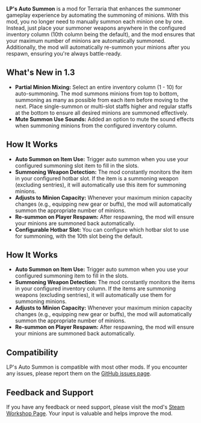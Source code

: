 **LP's Auto Summon** is a mod for Terraria that enhances the summoner gameplay experience by automating the summoning of minions. With this mod, you no longer need to manually summon each minion one by one. Instead, just place your summoner weapons anywhere in the configured inventory column (10th column being the default), and the mod ensures that your maximum number of minions are automatically summoned. Additionally, the mod will automatically re-summon your minions after you respawn, ensuring you're always battle-ready.

## What's New in 1.3
- **Partial Minion Mixing:** Select an entire inventory column (1 - 10) for auto-summoning. The mod summons minions from top to bottom, summoning as many as possible from each item before moving to the next. Place single-summon or multi-slot staffs higher and regular staffs at the bottom to ensure all desired minions are summoned effectively.
- **Mute Summon Use Sounds:** Added an option to mute the sound effects when summoning minions from the configured inventory column.

## How It Works
- **Auto Summon on Item Use:** Trigger auto summon when you use your configured summoning slot item to fill in the slots.
- **Summoning Weapon Detection:** The mod constantly monitors the item in your configured hotbar slot. If the item is a summoning weapon (excluding sentries), it will automatically use this item for summoning minions.
- **Adjusts to Minion Capacity:** Whenever your maximum minion capacity changes (e.g., equipping new gear or buffs), the mod will automatically summon the appropriate number of minions.
- **Re-summon on Player Respawn:** After respawning, the mod will ensure your minions are summoned back automatically.
- **Configurable Hotbar Slot:** You can configure which hotbar slot to use for summoning, with the 10th slot being the default.

## How It Works
- **Auto Summon on Item Use:** Trigger auto summon when you use your configured summoning item to fill in the slots.
- **Summoning Weapon Detection:** The mod constantly monitors the items in your configured inventory column. If the items are summoning weapons (excluding sentries), it will automatically use them for summoning minions.
- **Adjusts to Minion Capacity:** Whenever your maximum minion capacity changes (e.g., equipping new gear or buffs), the mod will automatically summon the appropriate number of minions.
- **Re-summon on Player Respawn:** After respawning, the mod will ensure your minions are summoned back automatically.

## Compatibility
LP's Auto Summon is compatible with most other mods. If you encounter any issues, please report them on the [GitHub issues page](https://github.com/Andenis-Bu/LPAutoSummon/issues).

## Feedback and Support
If you have any feedback or need support, please visit the mod's [Steam Workshop Page](https://steamcommunity.com/sharedfiles/filedetails/?id=3282365028). Your input is valuable and helps improve the mod.
